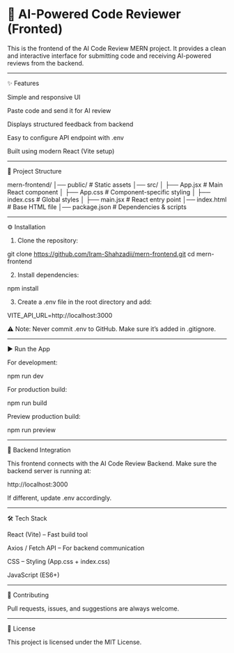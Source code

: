 # 🤖 AI-Powered Code Reviewer (Fronted)

This is the frontend of the AI Code Review MERN project.
It provides a clean and interactive interface for submitting code and receiving AI-powered reviews from the backend.


---

✨ Features

Simple and responsive UI

Paste code and send it for AI review

Displays structured feedback from backend

Easy to configure API endpoint with .env

Built using modern React (Vite setup)



---

📂 Project Structure

mern-frontend/
│── public/             # Static assets
│── src/
│   ├── App.jsx         # Main React component
│   ├── App.css         # Component-specific styling
│   ├── index.css       # Global styles
│   ├── main.jsx        # React entry point
│── index.html          # Base HTML file
│── package.json        # Dependencies & scripts


---

⚙️ Installation

1. Clone the repository:

git clone https://github.com/Iram-Shahzadii/mern-frontend.git
cd mern-frontend


2. Install dependencies:

npm install


3. Create a .env file in the root directory and add:

VITE_API_URL=http://localhost:3000

⚠️ Note: Never commit .env to GitHub. Make sure it’s added in .gitignore.




---

▶️ Run the App

For development:

npm run dev

For production build:

npm run build

Preview production build:

npm run preview


---

🔗 Backend Integration

This frontend connects with the AI Code Review Backend.
Make sure the backend server is running at:

http://localhost:3000

If different, update .env accordingly.


---

🛠️ Tech Stack

React (Vite) – Fast build tool

Axios / Fetch API – For backend communication

CSS – Styling (App.css + index.css)

JavaScript (ES6+)



---

🤝 Contributing

Pull requests, issues, and suggestions are always welcome.


---

📜 License

This project is licensed under the MIT License.

